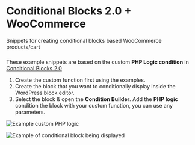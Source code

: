 # Conditional Blocks 2.0 + WooCommerce
Snippets for creating conditional blocks based WooCommerce products/cart

### 

These example snippets are based on the custom **PHP Logic condition** in [Conditional Blocks 2.0](https://conditionalblocks.com)

1. Create the custom function first using the examples.
2. Create the block that you want to conditionally display inside the WordPress block editor.
3. Select the block & open the **Condition Builder**. Add the **PHP logic** condition the block with your custom function, you can use any parameters.

![Example custom PHP logic](https://user-images.githubusercontent.com/10958823/107839113-86bfc400-6d5e-11eb-8070-5226f8a507b0.png)

![Example of conditional block being displayed](https://user-images.githubusercontent.com/10958823/107839173-e74f0100-6d5e-11eb-9a92-d8a32ef02df9.png)
